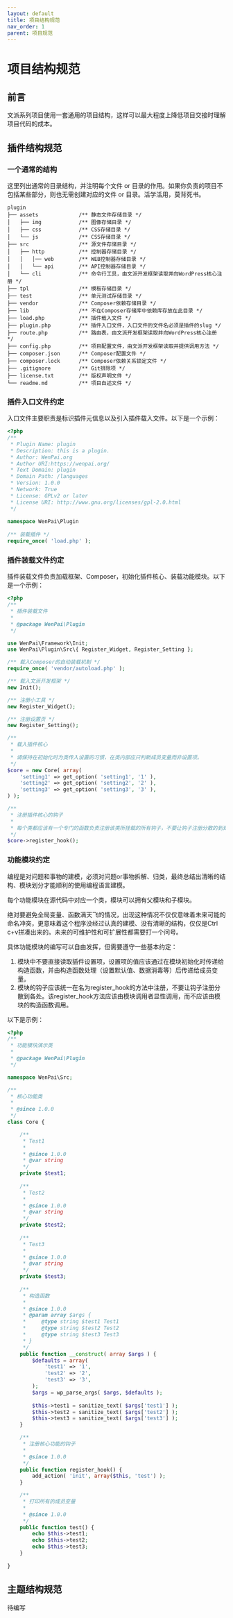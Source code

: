 ```yaml
---
layout: default
title: 项目结构规范
nav_order: 1
parent: 项目规范
---
```


# 项目结构规范

## 前言

文派系列项目使用一套通用的项目结构，这样可以最大程度上降低项目交接时理解项目代码的成本。

## 插件结构规范

### 一个通常的结构

这里列出通常的目录结构，并注明每个文件 or 目录的作用。如果你负责的项目不包括某些部分，则也无需创建对应的文件 or 目录。活学活用，莫背死书。

```
plugin
├── assets             /** 静态文件存储目录 */
│   ├── img            /** 图像存储目录 */
│   ├── css            /** CSS存储目录 */
│   └── js             /** CSS存储目录 */
├── src                /** 源文件存储目录 */
│   ├── http           /** 控制器存储目录 */
│   │   │── web        /** WEB控制器存储目录 */
│   │   └── api        /** API控制器存储目录 */
│   └── cli            /** 命令行工具，由文派开发框架读取并向WordPress核心注册 */
├── tpl                /** 模板存储目录 */
├── test               /** 单元测试存储目录 */
├── vendor             /** Composer依赖存储目录 */
├── lib                /** 不在Composer存储库中依赖库存放在此目录 */
├── load.php           /** 插件载入文件 */
├── plugin.php         /** 插件入口文件，入口文件的文件名必须是插件的slug */
├── route.php          /** 路由表，由文派开发框架读取并向WordPress核心注册 */
├── config.php         /** 项目配置文件，由文派开发框架读取并提供调用方法 */
├── composer.json      /** Composer配置文件 */
├── composer.lock      /** Composer依赖关系锁定文件 */
├── .gitignore         /** Git排除项 */
├── license.txt        /** 版权声明文件 */
└── readme.md          /** 项目自述文件 */
```

### 插件入口文件约定

入口文件主要职责是标识插件元信息以及引入插件载入文件。以下是一个示例：

```php 
<?php
/**
 * Plugin Name: plugin
 * Description: this is a plugin.
 * Author: WenPai.org
 * Author URI:https://wenpai.org/
 * Text Domain: plugin
 * Domain Path: /languages
 * Version: 1.0.0
 * Network: True
 * License: GPLv2 or later
 * License URI: http://www.gnu.org/licenses/gpl-2.0.html
 */
 
namespace WenPai\Plugin
 
/** 装载插件 */
require_once( 'load.php' );
```

### 插件装载文件约定

插件装载文件负责加载框架、Composer，初始化插件核心、装载功能模块。以下是一个示例：

```php
<?php
/**
 * 插件装载文件
 *
 * @package WenPai\Plugin
 */

use WenPai\Framework\Init;
use WenPai\Plugin\Src\{ Register_Widget, Register_Setting };

/** 载入Composer的自动装载机制 */
require_once( 'vendor/autoload.php' );

/** 载入文派开发框架 */
new Init();

/** 注册小工具 */
new Register_Widget();

/** 注册设置页 */
new Register_Setting();

/** 
 * 载入插件核心 
 * 
 * 请保持在初始化时为类传入设置的习惯，在类内部应只判断成员变量而非设置项。
 */
$core = new Core( array(
    'setting1' => get_option( 'setting1', '1' ),
    'setting2' => get_option( 'setting2', '2' ),
    'setting3' => get_option( 'setting3', '3' ),
) );

/** 
 * 注册插件核心的钩子 
 * 
 * 每个类都应该有一个专门的函数负责注册该类所挂载的所有钩子，不要让钩子注册分散的到处都是。
 */
$core->register_hook();
```

### 功能模块约定

编程是对问题和事物的建模，必须对问题or事物拆解、归类，最终总结出清晰的结构、模块划分才能顺利的使用编程语言建模。

每个功能模块在源代码中对应一个类，模块可以拥有父模块和子模块。

绝对要避免全局变量、函数满天飞的情况，出现这种情况不仅仅意味着未来可能的命名冲突，更意味着这个程序没经过认真的建模、没有清晰的结构，仅仅是Ctrl c+v拼凑出来的。未来的可维护性和可扩展性都需要打一个问号。

具体功能模块的编写可以自由发挥，但需要遵守一些基本约定：

 1. 模块中不要直接读取插件设置项，设置项的值应该通过在模块初始化时传递给构造函数，并由构造函数处理（设置默认值、数据消毒等）后传递给成员变量。
 2. 模块的钩子应该统一在名为register_hook的方法中注册，不要让钩子注册分散到各处。该register_hook方法应该由模块调用者显性调用，而不应该由模块的构造函数调用。

以下是示例：

```php 
<?php
/**
 * 功能模块演示类
 *
 * @package WenPai\Plugin
 */

namespace WenPai\Src;

/**
 * 核心功能类
 *
 * @since 1.0.0
 */
class Core {

    /** 
     * Test1
     * 
     * @since 1.0.0
     * @var string
     */
    private $test1;
    
    /** 
     * Test2
     * 
     * @since 1.0.0
     * @var string
     */
    private $test2;
    
    /** 
     * Test3
     * 
     * @since 1.0.0
     * @var string
     */
    private $test3;
    
    /**
     * 构造函数
     *
     * @since 1.0.0
     * @param array $args {
     *     @type string $test1 Test1
     *     @type string $test2 Test2
     *     @type string $test3 Test3
     * }
     */
    public function __construct( array $args ) {
        $defaults = array(
            'test1' => '1',
            'test2' => '2',
            'test3' => '3',
        );
        $args = wp_parse_args( $args, $defaults );
    
        $this->test1 = sanitize_text( $args['test1'] );
        $this->test2 = sanitize_text( $args['test2'] );
        $this->test3 = sanitize_text( $args['test3'] );
    }

    /**
     * 注册核心功能的钩子
     *
     * @since 1.0.0
     */
    public function register_hook() {
        add_action( 'init', array($this, 'test') );
    }

    /**
     * 打印所有的成员变量
     *
     * @since 1.0.0
     */
    public function test() {
        echo $this->test1;
        echo $this->test2;
        echo $this->test3;
    }
    
}
```

## 主题结构规范

待编写